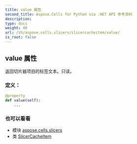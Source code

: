 ```yaml
---
title: value 属性
second_title: Aspose.Cells for Python via .NET API 参考资料
description:
type: docs
weight: 40
url: /zh/aspose.cells.slicers/slicercacheitem/value/
is_root: false
---
```

## value 属性

返回切片器项目的标签文本。只读。
### 定义：
```python
@property
def value(self):
    ...
```

### 也可以看看
* 模块 [aspose.cells.slicers](../../)
* 类 [SlicerCacheItem](/cells/python-net/zh/aspose.cells.slicers/slicercacheitem)
